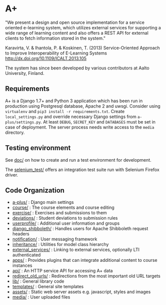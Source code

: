 A+
==

"We present a design and open source implementation for a service oriented e-learning system, which utilizes external services for supporting a wide range of learning content and also offers a REST API for external clients to fetch information stored in the system."

Karavirta, V. & Ihantola, P. & Koskinen, T. (2013)
Service-Oriented Approach to Improve Interoperability of E-Learning Systems
http://dx.doi.org/10.1109/ICALT.2013.105

The system has since been developed by various contributors at Aalto University, Finland.

Requirements
------------

A+ is a Django 1.7+ and Python 3 application which has been run in production using Postgresql database, Apache 2 and uwsgi. Consider using `virtualenv` and `pip3 install -r requirements.txt`. Create `local_settings.py` and override necessary Django settings from `a-plus/settings.py`. At least `DEBUG`, `SECRET_KEY` and `DATABASES` must be set in case of deployment. The server process needs write access to the `media` directory.

Testing environment
-------------------

See [doc/](doc) on how to create and run a test environment for development.

The [selenium_test/](selenium_test) offers an integration test suite run with Selenium Firefox driver.

Code Organization
-----------------

* [a-plus/](a-plus) : Django main settings
* [course/](course) : The course elements and course editing
* [exercise/](exercise) : Exercises and submissions to them
* [deviations/](deviations) : Student deviations to submission rules
* [userprofile/](userprofile) : Additional user information and groups
* [django_shibboleth/](django_shibboleth) : Handles users for Apache Shibboleth request headers
* [notification/](notification) : User messaging framework
* [inheritance/](inheritance) : Utilities for model class hierarchy
* [external_services/](external_services) : Linking to external services, optionally LTI authenticated
* [apps/](apps) : Provides plugins that can integrate additional content to course instances
* [api/](api) : An HTTP service API for accessing A+ data
* [redirect_old_urls/](redirect_old_urls) : Redirections from the most important old URL targets
* [lib/](lib) : General library code
* [templates/](templates) : General site templates
* [assets/](assets) : Static web server assets e.g. javascript, styles and images
* [media/](media) : User uploaded files
